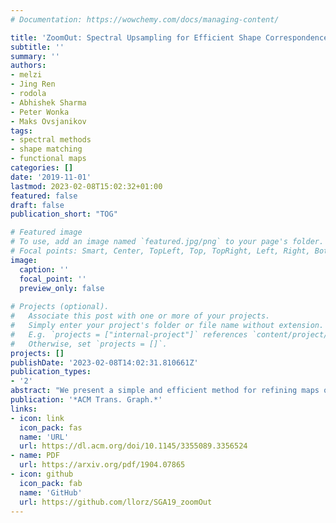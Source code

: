 ```yaml
---
# Documentation: https://wowchemy.com/docs/managing-content/

title: 'ZoomOut: Spectral Upsampling for Efficient Shape Correspondence'
subtitle: ''
summary: ''
authors:
- melzi
- Jing Ren
- rodola
- Abhishek Sharma
- Peter Wonka
- Maks Ovsjanikov
tags:
- spectral methods
- shape matching
- functional maps
categories: []
date: '2019-11-01'
lastmod: 2023-02-08T15:02:32+01:00
featured: false
draft: false
publication_short: "TOG"

# Featured image
# To use, add an image named `featured.jpg/png` to your page's folder.
# Focal points: Smart, Center, TopLeft, Top, TopRight, Left, Right, BottomLeft, Bottom, BottomRight.
image:
  caption: ''
  focal_point: ''
  preview_only: false
    
# Projects (optional).
#   Associate this post with one or more of your projects.
#   Simply enter your project's folder or file name without extension.
#   E.g. `projects = ["internal-project"]` references `content/project/deep-learning/index.md`.
#   Otherwise, set `projects = []`.
projects: []
publishDate: '2023-02-08T14:02:31.810661Z'
publication_types:
- '2'
abstract: "We present a simple and efficient method for refining maps or correspondences by iterative upsampling in the spectral domain that can be implemented in a few lines of code. Our main observation is that high quality maps can be obtained even if the input correspondences are noisy or are encoded by a small number of coefficients in a spectral basis. We show how this approach can be used in conjunction with existing initialization techniques across a range of application scenarios, including symmetry detection, map refinement across complete shapes, non-rigid partial shape matching and function transfer. In each application we demonstrate an improvement with respect to both the quality of the results and the computational speed compared to the best competing methods, with up to two orders of magnitude speed-up in some applications. We also demonstrate that our method is both robust to noisy input and is scalable with respect to shape complexity. Finally, we present a theoretical justification for our approach, shedding light on structural properties of functional maps."
publication: '*ACM Trans. Graph.*'
links:
- icon: link
  icon_pack: fas
  name: 'URL'
  url: https://dl.acm.org/doi/10.1145/3355089.3356524
- name: PDF
  url: https://arxiv.org/pdf/1904.07865
- icon: github
  icon_pack: fab
  name: 'GitHub'
  url: https://github.com/llorz/SGA19_zoomOut
---
```


